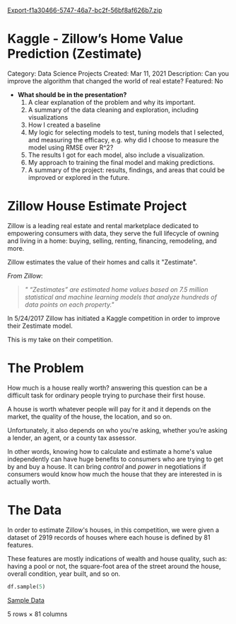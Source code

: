 
[Export-f1a30466-5747-46a7-bc2f-56bf8af626b7.zip](https://github.com/bardadon/Kaggle-Zillow-House-Estimate/files/6217691/Export-f1a30466-5747-46a7-bc2f-56bf8af626b7.zip)
# Kaggle -  Zillow’s Home Value Prediction (Zestimate)

Category: Data Science Projects
Created: Mar 11, 2021
Description: Can you improve the algorithm that changed the world of real estate?
Featured: No

- **What should be in the presentation?**
    1. A clear explanation of the problem and why its important.
    2. A summary of the data cleaning and exploration, including visualizations
    3. How I created a baseline
    4. My logic for selecting models to test, tuning models that I selected, and measuring the efficacy, e.g. why did I choose to measure the model using RMSE over R^2?
    5. The results I got for each model, also include a visualization.
    6. My approach to training the final model and making predictions.
    7. A summary of the project: results, findings, and areas that could be improved or explored in the future.

# Zillow House Estimate Project

Zillow is a leading real estate and rental marketplace dedicated to empowering consumers with data, they serve the full lifecycle of owning and living in a home: buying, selling, renting, financing, remodeling, and more.

Zillow estimates the value of their homes and calls it "Zestimate". 

*From Zillow*:

> *" “Zestimates” are estimated home values based on 7.5 million statistical and machine learning models that analyze hundreds of data points on each property."*

In 5/24/2017 Zillow has initiated a Kaggle competition in order to improve their Zestimate model.

This is my take on their competition.

# The Problem

How much is a house really worth? answering this question can be a difficult task for ordinary people trying to purchase their first house.

A house is worth whatever people will pay for it and it depends on the market, the quality of the house, the location, and so on.

Unfortunately, it also depends on who you're asking, whether you’re asking a lender, an agent, or a county tax assessor.

In other words, knowing how to calculate and estimate a home's value independently can have huge benefits to consumers who are trying to get by and buy a house. It can bring *control* and *power* in negotiations if consumers would know how much the house that they are interested in is actually worth.

# The Data

In order to estimate Zillow's houses, in this competition, we were given a dataset of 2919 records of houses where each house is defined by 81 features. 

These features are mostly indications of wealth and house quality, such as: having a pool or not, the square-foot area of the street around the house, overall condition, year built, and so on.

```python
df.sample(5)
```

[Sample Data](https://www.notion.so/d5f5348120ba4a13887a6524e88cf3fb)

5 rows × 81 columns
